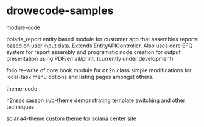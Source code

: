 drowecode-samples
=================

module-code

polaris_report
entity based module for customer app that assembles reports based on user input data. Extends EntityAPIController. Also uses core EFQ system for report assembly and programatic node creation for output presentation using PDF/email/print. (currently under development) 

folio
re-write of core book module for dn2n class
simple modifications for local-task menu options and listing pages amongst others.



theme-code
 
n2nsas
sasson sub-theme demonstrating template switching and other techniques

solana4-theme
custom theme for solana center site
